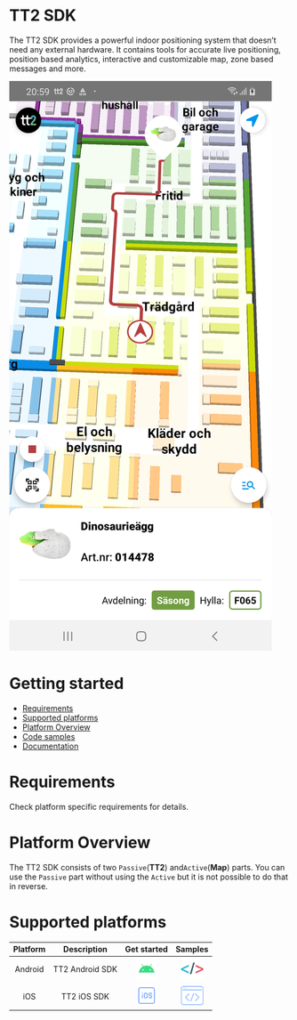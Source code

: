 # TT2 SDK

The TT2 SDK provides a powerful indoor positioning system that doesn’t need any external hardware. It contains tools for
accurate live positioning, position based analytics, interactive and customizable map, zone based messages and more.

![screenshot](res/Screenshot_TT2POC.jpg)

# Getting started

- [Requirements](#requirements)
- [Supported platforms](#supported-platforms)
- [Platform Overview](#platform-overview)
- [Code samples](#supported-platforms)
- [Documentation](./android/index.html)

# Requirements

Check platform specific requirements for details.

# Platform Overview

The TT2 SDK consists of two `Passive`(**TT2**) and`Active`(**Map**) parts. You can use the `Passive` part without using
the `Active` but it is not possible to do that in reverse.

# Supported platforms

| Platform  | Description | Get started | Samples |
|     :---:      |     :---:      |     :---:      |     :---:      |
| Android  | TT2 Android SDK  | [<img src="res/android.svg" width="40" height="40" />](android.md) |[<img src="res/sample-android.svg" width="40" height="40" />](android.md#code-samples) |
| iOS   | TT2 iOS SDK   | [<img src="res/ios.svg" width="40" height="40" />](ios.md)  | [<img src="res/sample-ios.svg" width="40" height="40" />](android.md#code-samples) |
